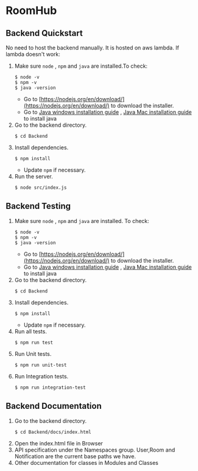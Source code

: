# RoomHub

## Backend Quickstart
No need to host the backend manually. It is hosted on aws lambda.
If lambda doesn't work:
1. Make sure `node` , `npm` and `java` are installed.To check:
    ```
    $ node -v
    $ npm -v
    $ java -version
    ```
    - Go to [https://nodejs.org/en/download/](https://nodejs.org/en/download/) to download the installer.
    - Go to [Java windows installation guide](https://www.youtube.com/watch?app=desktop&v=jPwrWjEwtrw) , [Java Mac installation guide](https://www.youtube.com/watch?v=PQk9O03cukQ) to install java
2. Go to the backend directory.
    ```
    $ cd Backend
    ```
3. Install dependencies.
    ```
    $ npm install
    ```
    - Update `npm` if necessary.
4. Run the server.
    ```
    $ node src/index.js
    ```

## Backend Testing
1. Make sure `node` , `npm` and `java` are installed. To check:
    ```
    $ node -v
    $ npm -v
    $ java -version
    ```
    - Go to [https://nodejs.org/en/download/](https://nodejs.org/en/download/) to download the installer.
    - Go to [Java windows installation guide](https://www.youtube.com/watch?app=desktop&v=jPwrWjEwtrw) , [Java Mac installation guide](https://www.youtube.com/watch?v=PQk9O03cukQ) to install java
2. Go to the backend directory.
    ```
    $ cd Backend
    ```
3. Install dependencies.
    ```
    $ npm install
    ```
    - Update `npm` if necessary.
4. Run all tests.
    ```
    $ npm run test
    ```
5. Run Unit tests.
   ```
   $ npm run unit-test
    ```
6. Run Integration tests.
   ```
   $ npm run integration-test
   ```

## Backend Documentation
1. Go to the backend directory.
    ```
    $ cd Backend/docs/index.html
    ```
2. Open the index.html file in Browser
3. API specification under the Namespaces group. User,Room and Notification are the current base paths we have.
4. Other documentation for classes in Modules and Classes
